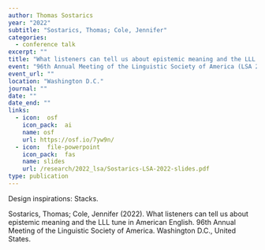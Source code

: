 ```yaml
---
author: Thomas Sostarics
year: "2022"
subtitle: "Sostarics, Thomas; Cole, Jennifer"
categories:
  - conference talk
excerpt: ""
title: "What listeners can tell us about epistemic meaning and the LLL tune in American English"
event: "96th Annual Meeting of the Linguistic Society of America (LSA 2022)"
event_url: ""
location: "Washington D.C."
journal: ""
date: ""
date_end: ""
links:
  - icon:  osf
    icon_pack:  ai
    name: osf
    url: https://osf.io/7yw9n/
  - icon:  file-powerpoint
    icon_pack:  fas
    name: slides
    url: /research/2022_lsa/Sostarics-LSA-2022-slides.pdf
type: publication
---
```


Design inspirations: Stacks.

Sostarics, Thomas; Cole, Jennifer (2022). What listeners can tell us about epistemic meaning and the LLL tune in American English. 96th Annual Meeting of the Linguistic Society of America. Washington D.C., United States.

